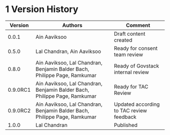 # 1 Version History


| Version | Authors                                                               | Comment                              |
|---------|-------------------------------------------------------------------|------------------------|
| 0.0.1       | Ain Aaviksoo                                                              | Draft content created                    |
| 0.5.0       | Lal Chandran, Ain Aaviksoo                                                | Ready for consent team review            |
| 0.8.0       | Ain Aaviksoo, Lal Chandran, Benjamin Balder Bach, Philippe Page, Ramkumar | Ready of Govstack internal review        |
| 0.9.0RC1    | Ain Aaviksoo, Lal Chandran, Benjamin Balder Bach, Philippe Page, Ramkumar | Ready for TAC Review                     |
| 0.9.0RC2    | Ain Aaviksoo, Lal Chandran, Benjamin Balder Bach, Philippe Page, Ramkumar | Updated according to TAC review feedback |
| 1.0.0       | Lal Chandran                                                              | Published                                |
